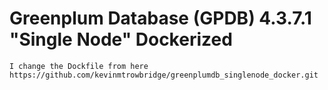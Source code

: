 
# Greenplum Database (GPDB) 4.3.7.1 "Single Node" Dockerized 

	I change the Dockfile from here https://github.com/kevinmtrowbridge/greenplumdb_singlenode_docker.git


